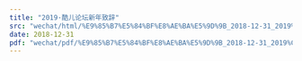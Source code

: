 ```yaml
---
title: "2019·酷儿论坛新年致辞"
src: "wechat/html/%E9%85%B7%E5%84%BF%E8%AE%BA%E5%9D%9B_2018-12-31_2019%C2%B7%E9%85%B7%E5%84%BF%E8%AE%BA%E5%9D%9B%E6%96%B0%E5%B9%B4%E8%87%B4%E8%BE%9E.html"
date: 2018-12-31
pdf: "wechat/pdf/%E9%85%B7%E5%84%BF%E8%AE%BA%E5%9D%9B_2018-12-31_2019%C2%B7%E9%85%B7%E5%84%BF%E8%AE%BA%E5%9D%9B%E6%96%B0%E5%B9%B4%E8%87%B4%E8%BE%9E.pdf"
---
```

